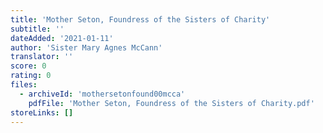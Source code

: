 ```yaml
---
title: 'Mother Seton, Foundress of the Sisters of Charity'
subtitle: ''
dateAdded: '2021-01-11'
author: 'Sister Mary Agnes McCann'
translator: ''
score: 0
rating: 0
files:
  - archiveId: 'mothersetonfound00mcca'
    pdfFile: 'Mother Seton, Foundress of the Sisters of Charity.pdf'
storeLinks: []
---
```


